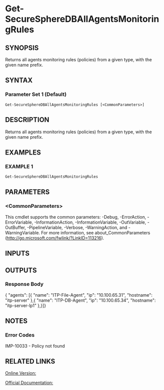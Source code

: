 ﻿# Get-SecureSphereDBAllAgentsMonitoringRules

## SYNOPSIS
Returns all agents monitoring rules (policies) from a given type, with the given name prefix.

## SYNTAX

### Parameter Set 1 (Default)
```
Get-SecureSphereDBAllAgentsMonitoringRules [<CommonParameters>]
```

## DESCRIPTION
Returns all agents monitoring rules (policies) from a given type, with the given name prefix.

## EXAMPLES

### EXAMPLE 1

```powershell
Get-SecureSphereDBAllAgentsMonitoringRules
```

## PARAMETERS

### \<CommonParameters\>
This cmdlet supports the common parameters: -Debug, -ErrorAction, -ErrorVariable, -InformationAction, -InformationVariable, -OutVariable, -OutBuffer, -PipelineVariable, -Verbose, -WarningAction, and -WarningVariable. For more information, see about_CommonParameters (http://go.microsoft.com/fwlink/?LinkID=113216).

## INPUTS

## OUTPUTS

### Response Body
{
"agents":
[{
"name": "ITP-File-Agent",
"ip": "10.100.65.31",
"hostname": "itp-server"
},{
"name": "ITP-DB-Agent",
"ip": "10.100.65.34",
"hostname": "itp-server-lp1"
},}]}

## NOTES

### Error Codes
IMP-10033 - Policy not found

## RELATED LINKS

[Online Version:](https://github.com/akshinmustafayev/SecureSpherePS/tree/master/Documentation)

[Official Documentation:](https://docs.imperva.com/bundle/v13.6-api-reference-guide/page/70901.htm)



